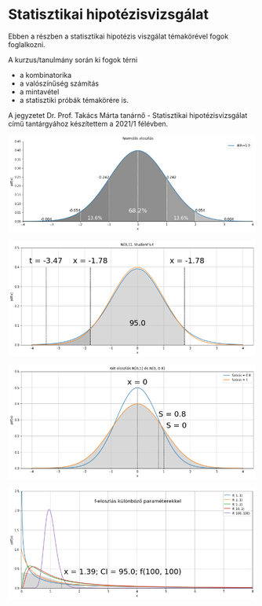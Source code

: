 # Statisztikai hipotézisvizsgálat

Ebben a részben a statisztikai hipotézis viszgálat témakörével fogok foglalkozni.

A kurzus/tanulmány során ki fogok térni
- a kombinatorika
- a valószínűség számítás
- a mintavétel
- a statisztiki próbák
témakörére is.

A jegyzetet Dr. Prof. Takács Márta tanárnő - Statisztikai hipotézisvizsgálat című tantárgyához készítettem a 2021/1 félévben.

<img src="https://github.com/JoDeMiro/Statistics/blob/main/images/normalis_eloszlas_0.png?raw=true"></img>

<img src="https://github.com/JoDeMiro/Statistics/blob/main/images/student-eloszlas-1.png?raw=true"></img>

<img src="https://github.com/JoDeMiro/Statistics/blob/main/images/student-eloszlas-2.png?raw=true"></img>

<img src="https://github.com/JoDeMiro/Statistics/blob/main/images/f-eloszlas.png?raw=true"></img>

